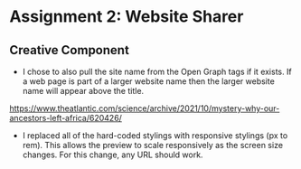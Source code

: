# Assignment 2: Website Sharer

## Creative Component

- I chose to also pull the site name from the Open Graph tags if it exists. If a web page is part
of a larger website name then the larger website name will appear above the title.

https://www.theatlantic.com/science/archive/2021/10/mystery-why-our-ancestors-left-africa/620426/

- I replaced all of the hard-coded stylings with responsive stylings (px to rem). This allows
the preview to scale responsively as the screen size changes. For this change, any URL should
work.
